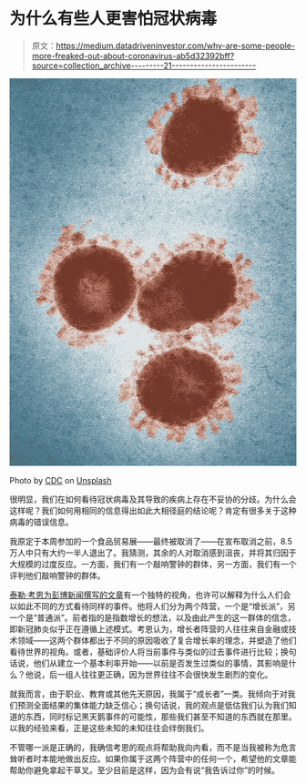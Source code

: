 # 为什么有些人更害怕冠状病毒

> 原文：<https://medium.datadriveninvestor.com/why-are-some-people-more-freaked-out-about-coronavirus-ab5d32392bff?source=collection_archive---------21----------------------->

![](img/402b5b1545b18d6a9e3873aa5b545511.png)

Photo by [CDC](https://unsplash.com/@cdc?utm_source=medium&utm_medium=referral) on [Unsplash](https://unsplash.com?utm_source=medium&utm_medium=referral)

很明显，我们在如何看待冠状病毒及其导致的疾病上存在不妥协的分歧。为什么会这样呢？我们如何用相同的信息得出如此大相径庭的结论呢？肯定有很多关于这种病毒的错误信息。

我原定于本周参加的一个食品贸易展——最终被取消了——在宣布取消之前，8.5 万人中只有大约一半人退出了。我猜测，其余的人对取消感到沮丧，并将其归因于大规模的过度反应。一方面，我们有一个敲响警钟的群体，另一方面，我们有一个评判他们敲响警钟的群体。

[泰勒·考恩为彭博新闻撰写的文章](https://www.bloomberg.com/opinion/articles/2020-03-03/how-fast-will-the-new-coronavirus-spread-two-sides-of-the-debate?srnd=premium)有一个独特的视角，也许可以解释为什么人们会以如此不同的方式看待同样的事件。他将人们分为两个阵营，一个是“增长派”，另一个是“普通派”。前者指的是指数增长的想法，以及由此产生的这一群体的信念，即新冠肺炎似乎正在遵循上述模式。考恩认为，增长者阵营的人往往来自金融或技术领域——这两个群体都出于不同的原因吸收了复合增长率的理念，并塑造了他们看待世界的视角。或者，基础评价人将当前事件与类似的过去事件进行比较；换句话说，他们从建立一个基本利率开始——以前是否发生过类似的事情，其影响是什么？他说，后一组人往往更正确，因为世界往往不会很快发生剧烈的变化。

就我而言，由于职业、教育或其他先天原因，我属于“成长者”一类。我倾向于对我们预测全面结果的集体能力缺乏信心；换句话说，我的观点是低估我们认为我们知道的东西，同时标记黑天鹅事件的可能性，那些我们甚至不知道的东西就在那里。以我的经验来看，正是这些未知的未知往往会绊倒我们。

不管哪一派是正确的，我确信考恩的观点将帮助我向内看，而不是当我被称为危言耸听者时本能地做出反应。如果你属于这两个阵营中的任何一个，希望他的文章能帮助你避免拿起干草叉。至少目前是这样，因为会有说“我告诉过你”的时候。